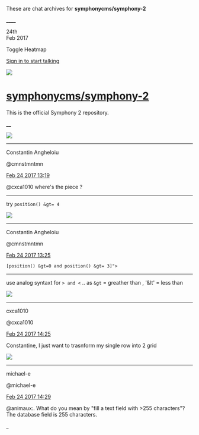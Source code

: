 These are chat archives for **symphonycms/symphony-2**

[__](/symphonycms/symphony-2/archives/2017/02/25)[__](/symphonycms/symphony-2/archives/2017/02/23)

24th  
Feb 2017

Toggle Heatmap

[Sign in to start talking](/login?action=login&button=archive-login)

![](https://avatars-02.gitter.im/group/iv/3/57542c45c43b8c601977197e?s=48)

#  [symphonycms/symphony-2](/symphonycms/symphony-2)

This is the official Symphony 2 repository.

[ __](/orgs/symphonycms/rooms "More symphonycms rooms")

![](https://avatars1.githubusercontent.com/u/2312755?v=4&s=30)

____

Constantin Angheloiu

@cmnstmntmn

[Feb 24 2017
13:19](https://gitter.im/symphonycms/symphony-2?at=58b032e97ceae5376a32f156)

@cxca1010 where's the piece ?

____

try `position() &gt= 4`

![](https://avatars1.githubusercontent.com/u/2312755?v=4&s=30)

____

Constantin Angheloiu

@cmnstmntmn

[Feb 24 2017
13:25](https://gitter.im/symphonycms/symphony-2?at=58b03438de504908220ced87)

`[position() &gt=0 and position() &gt= 3]">`

____

use analog syntaxt for `> and <` .. as `&gt` = greather than , '&lt' = less
than

![](https://avatars0.githubusercontent.com/u/26005628?v=3&s=30)

____

cxca1010

@cxca1010

[Feb 24 2017
14:25](https://gitter.im/symphonycms/symphony-2?at=58b0423d00c00c3d4f813d24)

Constantine, I just want to trasnform my single row into 2 grid

![](https://avatars2.githubusercontent.com/u/40072?v=4&s=30)

____

michael-e

@michael-e

[Feb 24 2017
14:29](https://gitter.im/symphonycms/symphony-2?at=58b043371465c46a56ab3d2a)

@animaux:. What do you mean by "fill a text field with >255 characters"? The
database field is 255 characters.

_

